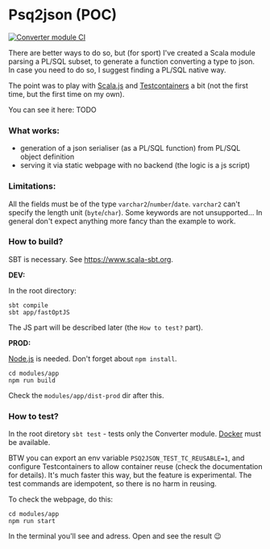 # Psq2json (POC)
[![Converter module CI](https://github.com/DLakomy/psq2json/actions/workflows/scala.yml/badge.svg)](https://github.com/DLakomy/psq2json/actions/workflows/scala.yml)

There are better ways to do so, but (for sport) I've created a Scala module parsing a PL/SQL subset, to generate a function converting a type to json. In case you need to do so, I suggest finding a PL/SQL native way.

The point was to play with [Scala.js](https://www.scala-js.org) and [Testcontainers](https://github.com/testcontainers) a bit (not the first time, but the first time on my own).

You can see it here: TODO

### What works:
- generation of a json serialiser (as a PL/SQL function) from PL/SQL object definition
- serving it via static webpage with no backend (the logic is a js script)

### Limitations:
All the fields must be of the type `varchar2`/`number`/`date`. `varchar2` can't specify the length unit (`byte`/`char`). Some keywords are not unsupported... In general don't expect anything more fancy than the example to work.

### How to build?

SBT is necessary. See https://www.scala-sbt.org.

**DEV:**

In the root directory:
```
sbt compile
sbt app/fastOptJS
```
The JS part will be described later (the `How to test?` part).

**PROD:**

[Node.js](https://nodejs.org/en) is needed. Don't forget about `npm install`.
```
cd modules/app
npm run build
```
Check the `modules/app/dist-prod` dir after this.
### How to test?

In the root diretory `sbt test` - tests only the Converter module. [Docker](https://www.docker.com) must be available.

BTW you can export an env variable `PSQ2JSON_TEST_TC_REUSABLE=1`, and configure Testcontainers to allow container reuse (check the documentation for details). It's much faster this way, but the feature is experimental. The test commands are idempotent, so there is no harm in reusing.

To check the webpage, do this:
```
cd modules/app
npm run start
```
In the terminal you'll see and adress. Open and see the result 😉
